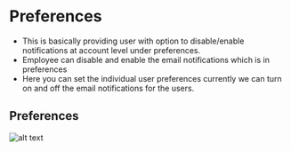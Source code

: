 Preferences
=========
- This is basically providing user with option to disable/enable notifications at account level under preferences.
- Employee can disable and enable the email notifications which is in preferences
- Here you can set the individual user preferences currently we can turn on and off the email notifications for the users.

Preferences
----
![alt text](../../images/preferences_profile.png "Privacy")